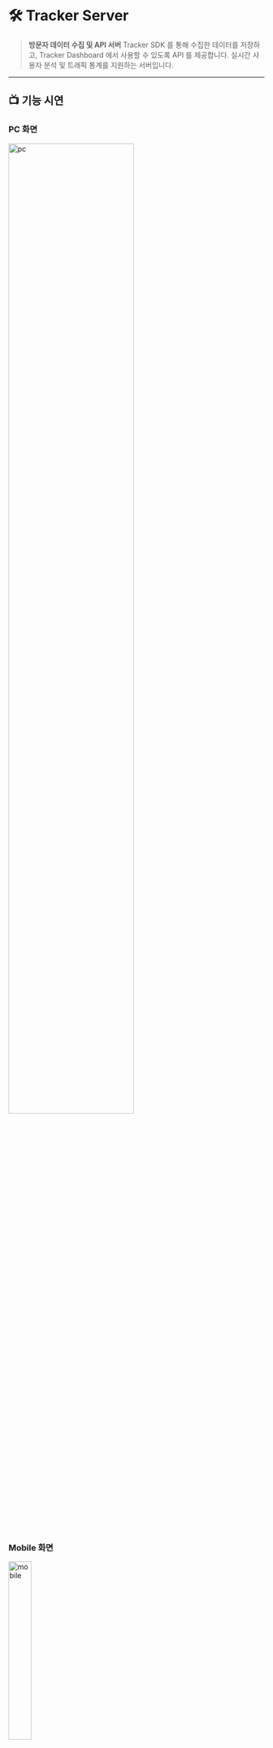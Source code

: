 # 🛠️ Tracker Server

> **방문자 데이터 수집 및 API 서버**
> Tracker SDK 를 통해 수집한 데이터를 저장하고, Tracker Dashboard 에서 사용할 수 있도록 API 를 제공합니다.
> 실시간 사용자 분석 및 트래픽 통계를 지원하는 서버입니다.

---

## 📺 기능 시연

### PC 화면

<p>
<img src="https://github.com/user-attachments/assets/40407000-c101-49b0-9a94-87f034d03cca" width="70%" alt="pc"/>
</p>

### Mobile 화면

<p>
<img src="https://github.com/user-attachments/assets/db4376df-b7fe-41bb-b0b7-717d01b89d08" width="30%" alt="mobile"/>
<p>
---

## 인증 및 데이터 흐름

![auth_data](https://github.com/user-attachments/assets/1456bf4b-6f3d-4488-b378-61680a3de8aa)

---

## 🍀 배포링크

- [SDK](https://www.npmjs.com/package/tracker-sdk-nemo?activeTab=readme)
- [Dashboard](https://tracker-dashboard.site/login)
- [Server](https://tracker-server.site) _(서버 상태에 따라 접근이 제한될 수 있습니다.)_

---

## 🛠️ 요구 사항

- Node.js >= 18.x
- Tracker SDK 연동 필요

## 🛠️ 기술 스택

### 🚀 Backend (핵심 스택)

- **TypeScript** — 정적 타입 언어
- **Node.js** — JavaScript 런타임
- **Express** — 웹 프레임워크
- **MySQL** — 관계형 데이터베이스
- **Sequelize** — ORM (MySQL 연동)

### 🧩 사용 라이브러리

- **dotenv** — 환경 변수 관리
- **uuid** — 고유 식별자 생성
- **bcryptjs** — 비밀번호 암호화
- **cookie-parser** — 쿠키 파서
- **cors** — CORS 허용

### ☁️ 배포

- **AWS EC2 — 서버 배포**

## 💡 주요 기능

- Tracker SDK 를 통한 방문자 데이터 수집
- 방문자 정보 저장 (국가, 언어, 해상도, 브라우저, OS, 디바이스)
- 유입 경로 / 이탈 위치 기록
- 실시간 사용자 수 관리
- 날짜별 방문 통계 저장
- 재방문률 제공
- Tracker Dashboard 에 API 제공
- API Key 기반 인증 처리
- 로그인 / 회원가입

---
